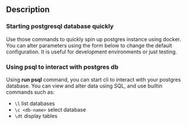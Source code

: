 ## Description

### Starting postgresql database quickly

Use those commands to quickly spin up postgres instance using docker. You can alter parameters using the form below to change the default configuration. It is useful for development environments or just testing.

### Using psql to interact with postgres db

Using **run psql** command, you can start cli to interact with your postgres database. You can view and alter data using SQL, and use builtin commands such as:

- `\l` list databases
- `\c <db-name>` select database
- `\dt` display tables
